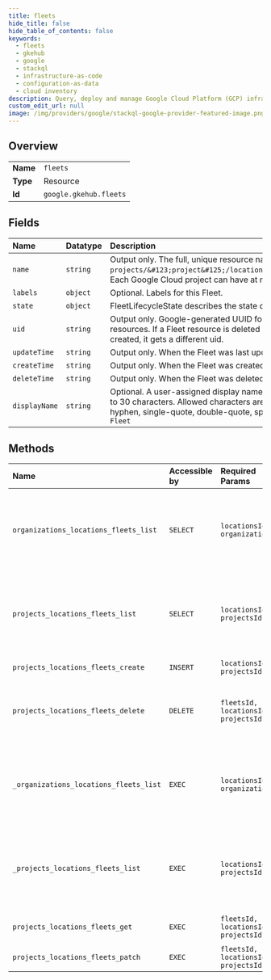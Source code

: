 ```yaml
---
title: fleets
hide_title: false
hide_table_of_contents: false
keywords:
  - fleets
  - gkehub
  - google    
  - stackql
  - infrastructure-as-code
  - configuration-as-data
  - cloud inventory
description: Query, deploy and manage Google Cloud Platform (GCP) infrastructure and resources using SQL
custom_edit_url: null
image: /img/providers/google/stackql-google-provider-featured-image.png
---
```

  
    

## Overview
<table><tbody>
<tr><td><b>Name</b></td><td><code>fleets</code></td></tr>
<tr><td><b>Type</b></td><td>Resource</td></tr>
<tr><td><b>Id</b></td><td><code>google.gkehub.fleets</code></td></tr>
</tbody></table>

## Fields
| Name | Datatype | Description |
|:-----|:---------|:------------|
| `name` | `string` | Output only. The full, unique resource name of this fleet in the format of `projects/&#123;project&#125;/locations/&#123;location&#125;/fleets/&#123;fleet&#125;`. Each Google Cloud project can have at most one fleet resource, named "default". |
| `labels` | `object` | Optional. Labels for this Fleet. |
| `state` | `object` | FleetLifecycleState describes the state of a Fleet resource. |
| `uid` | `string` | Output only. Google-generated UUID for this resource. This is unique across all Fleet resources. If a Fleet resource is deleted and another resource with the same name is created, it gets a different uid. |
| `updateTime` | `string` | Output only. When the Fleet was last updated. |
| `createTime` | `string` | Output only. When the Fleet was created. |
| `deleteTime` | `string` | Output only. When the Fleet was deleted. |
| `displayName` | `string` | Optional. A user-assigned display name of the Fleet. When present, it must be between 4 to 30 characters. Allowed characters are: lowercase and uppercase letters, numbers, hyphen, single-quote, double-quote, space, and exclamation point. Example: `Production Fleet` |
## Methods
| Name | Accessible by | Required Params | Description |
|:-----|:--------------|:----------------|:------------|
| `organizations_locations_fleets_list` | `SELECT` | `locationsId, organizationsId` | Returns all fleets within an organization or a project that the caller has access to. |
| `projects_locations_fleets_list` | `SELECT` | `locationsId, projectsId` | Returns all fleets within an organization or a project that the caller has access to. |
| `projects_locations_fleets_create` | `INSERT` | `locationsId, projectsId` | Creates a fleet. |
| `projects_locations_fleets_delete` | `DELETE` | `fleetsId, locationsId, projectsId` | Removes a Fleet. There must be no memberships remaining in the Fleet. |
| `_organizations_locations_fleets_list` | `EXEC` | `locationsId, organizationsId` | Returns all fleets within an organization or a project that the caller has access to. |
| `_projects_locations_fleets_list` | `EXEC` | `locationsId, projectsId` | Returns all fleets within an organization or a project that the caller has access to. |
| `projects_locations_fleets_get` | `EXEC` | `fleetsId, locationsId, projectsId` | Returns the details of a fleet. |
| `projects_locations_fleets_patch` | `EXEC` | `fleetsId, locationsId, projectsId` | Updates a fleet. |
